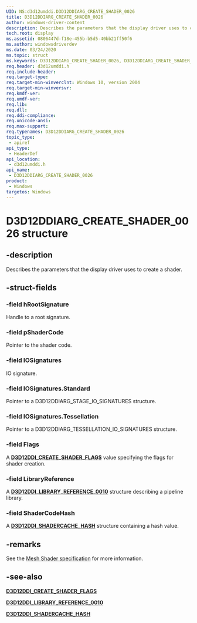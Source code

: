 ```yaml
---
UID: NS:d3d12umddi.D3D12DDIARG_CREATE_SHADER_0026
title: D3D12DDIARG_CREATE_SHADER_0026
author: windows-driver-content
description: Describes the parameters that the display driver uses to create a shader.
tech.root: display
ms.assetid: 0806447d-f18e-455b-b5d5-40bb21ff50f6
ms.author: windowsdriverdev
ms.date: 03/24/2020
ms.topic: struct
ms.keywords: D3D12DDIARG_CREATE_SHADER_0026, D3D12DDIARG_CREATE_SHADER_0026, 
req.header: d3d12umddi.h
req.include-header:
req.target-type:
req.target-min-winverclnt: Windows 10, version 2004
req.target-min-winversvr:
req.kmdf-ver:
req.umdf-ver:
req.lib:
req.dll:
req.ddi-compliance:
req.unicode-ansi:
req.max-support:
req.typenames: D3D12DDIARG_CREATE_SHADER_0026
topic_type: 
 - apiref
api_type: 
 - HeaderDef
api_location: 
 - d3d12umddi.h
api_name: 
 - D3D12DDIARG_CREATE_SHADER_0026
product: 
 - Windows
targetos: Windows
---
```


# D3D12DDIARG_CREATE_SHADER_0026 structure

## -description

Describes the parameters that the display driver uses to create a shader.

## -struct-fields

### -field hRootSignature

Handle to a root signature.

### -field pShaderCode

Pointer to the shader code.

### -field IOSignatures

IO signature.

### -field IOSignatures.Standard

Pointer to a D3D12DDIARG_STAGE_IO_SIGNATURES structure.

### -field IOSignatures.Tessellation

Pointer to a D3D12DDIARG_TESSELLATION_IO_SIGNATURES structure.

### -field Flags

A [**D3D12DDI_CREATE_SHADER_FLAGS**](ne-d3d12umddi-d3d12ddi_create_shader_flags.md) value specifying the flags for shader creation.

### -field LibraryReference

A [**D3D12DDI_LIBRARY_REFERENCE_0010**](ns-d3d12umddi-d3d12ddi_library_reference_0010.md) structure describing a pipeline library.

### -field ShaderCodeHash

A [**D3D12DDI_SHADERCACHE_HASH**](ns-d3d12umddi-d3d12ddi_shadercache_hash.md) structure containing a hash value.

## -remarks

See the [Mesh Shader specification](https://microsoft.github.io/DirectX-Specs/d3d/MeshShader.html) for more information.

## -see-also

[**D3D12DDI_CREATE_SHADER_FLAGS**](ne-d3d12umddi-d3d12ddi_create_shader_flags.md)

[**D3D12DDI_LIBRARY_REFERENCE_0010**](ns-d3d12umddi-d3d12ddi_library_reference_0010.md)

[**D3D12DDI_SHADERCACHE_HASH**](ns-d3d12umddi-d3d12ddi_shadercache_hash.md)
